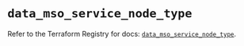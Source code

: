 # `data_mso_service_node_type`

Refer to the Terraform Registry for docs: [`data_mso_service_node_type`](https://registry.terraform.io/providers/ciscodevnet/mso/1.5.3/docs/data-sources/service_node_type).
